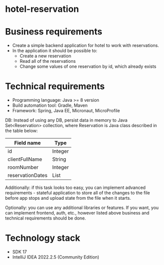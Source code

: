 # hotel-reservation

# Business requirements
- Create a simple backend application for hotel to work with reservations.
- In the application it should be possible to:
  - Create a new reservation
  - Read all of the reservations
  - Change some values of one reservation by id, which already exists

# Technical requirements
- Programming language: Java &gt;= 8 version
- Build automation tool: Gradle, Maven
- Framework: Spring, Java EE, Micronaut, MicroProfile

DB: Instead of using any DB, persist data in memory to Java Set&lt;Reservation&gt; collection, where Reservation is
Java class described in the table below:

| Field name       | Type            |
|------------------|-----------------|
| id               | Integer         |
| clientFullName   | String          |
| roomNumber       | Integer         |
| reservationDates | List<LocalDate> |

Additionally: if this task looks too easy, you can implement advanced requirements - stateful application to
store all of the changes to the file before app stops and upload state from the file when it starts.

Optionally: you can use any additional libraries or features. If you want, you can implement frontend, auth,
etc., however listed above business and technical requirements should be done.

# Technology stack
- SDK 17
- IntelliJ IDEA 2022.2.5 (Community Edition)